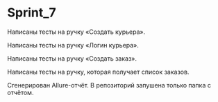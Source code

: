 # Sprint_7

Написаны тесты на ручку «Создать курьера».

Написаны тесты на ручку «Логин курьера».

Написаны тесты на ручку «Создать заказ».

Написаны тесты на ручку, которая получает список заказов.

Сгенерирован Allure-отчёт. В репозиторий запушена только папка с отчётом.